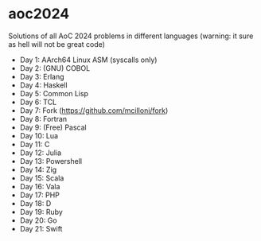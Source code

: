 # aoc2024
Solutions of all AoC 2024 problems in different languages (warning: it sure as hell will not be great code)

- Day 1:  AArch64 Linux ASM (syscalls only)
- Day 2:  (GNU) COBOL
- Day 3:  Erlang
- Day 4:  Haskell
- Day 5:  Common Lisp
- Day 6:  TCL
- Day 7:  Fork (https://github.com/mcilloni/fork)
- Day 8:  Fortran
- Day 9:  (Free) Pascal
- Day 10: Lua
- Day 11: C
- Day 12: Julia
- Day 13: Powershell
- Day 14: Zig
- Day 15: Scala
- Day 16: Vala
- Day 17: PHP
- Day 18: D
- Day 19: Ruby
- Day 20: Go
- Day 21: Swift

